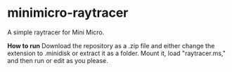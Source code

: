 # minimicro-raytracer
A simple raytracer for Mini Micro.

**How to run**
Download the repository as a .zip file and either change the extension to .minidisk or extract it as a folder. Mount it, load "raytracer.ms," and then run or edit as you please.
